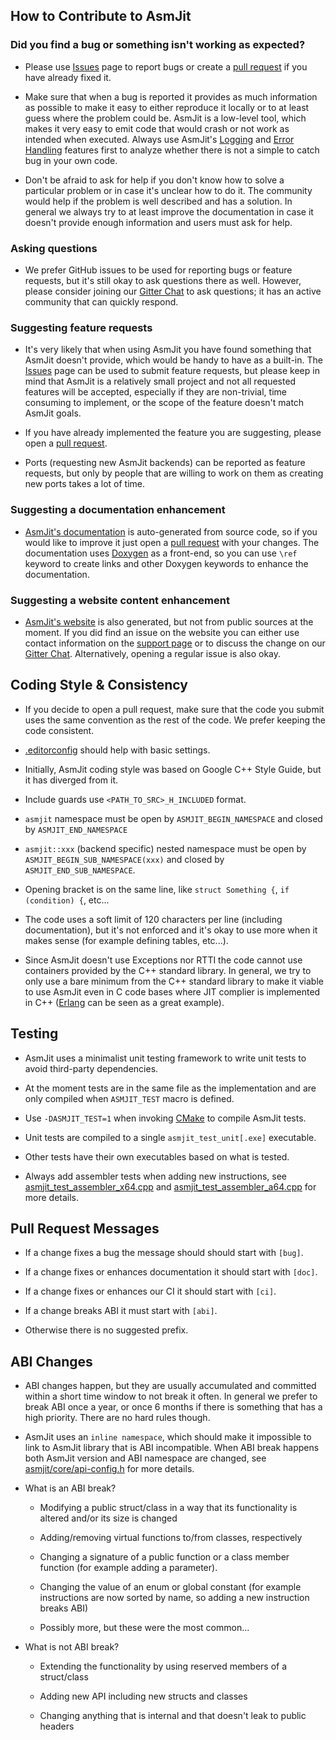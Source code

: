 <!--
%CopyrightBegin%

SPDX-FileCopyrightText: Copyright (c) 2024 The AsmJit Authors

SPDX-License-Identifier: Zlib

%CopyrightEnd%
-->

## How to Contribute to AsmJit

### Did you find a bug or something isn't working as expected?

  * Please use [Issues](https://github.com/asmjit/asmjit/issues) page to report bugs or create a [pull request](https://github.com/asmjit/asmjit/pulls) if you have already fixed it.

  * Make sure that when a bug is reported it provides as much information as possible to make it easy to either reproduce it locally or to at least guess where the problem could be. AsmJit is a low-level tool, which makes it very easy to emit code that would crash or not work as intended when executed. Always use AsmJit's [Logging](https://asmjit.com/doc/group__asmjit__logging.html) and [Error Handling](https://asmjit.com/doc/group__asmjit__error__handling.html) features first to analyze whether there is not a simple to catch bug in your own code.

  * Don't be afraid to ask for help if you don't know how to solve a particular problem or in case it's unclear how to do it. The community would help if the problem is well described and has a solution. In general we always try to at least improve the documentation in case it doesn't provide enough information and users must ask for help.

### Asking questions

  * We prefer GitHub issues to be used for reporting bugs or feature requests, but it's still okay to ask questions there as well. However, please consider joining our [Gitter Chat](https://app.gitter.im/#/room/#asmjit:gitter.im) to ask questions; it has an active community that can quickly respond.

### Suggesting feature requests

  * It's very likely that when using AsmJit you have found something that AsmJit doesn't provide, which would be handy to have as a built-in. The [Issues](https://github.com/asmjit/asmjit/issues) page can be used to submit feature requests, but please keep in mind that AsmJit is a relatively small project and not all requested features will be accepted, especially if they are non-trivial, time consuming to implement, or the scope of the feature doesn't match AsmJit goals.

  * If you have already implemented the feature you are suggesting, please open a [pull request](https://github.com/asmjit/asmjit/pulls).

  * Ports (requesting new AsmJit backends) can be reported as feature requests, but only by people that are willing to work on them as creating new ports takes a lot of time.

### Suggesting a documentation enhancement

  * [AsmJit's documentation](https://asmjit.com/doc/index.html) is auto-generated from source code, so if you would like to improve it just open a [pull request](https://github.com/asmjit/asmjit/pulls) with your changes. The documentation uses [Doxygen](https://www.doxygen.nl/) as a front-end, so you can use `\ref` keyword to create links and other Doxygen keywords to enhance the documentation.

### Suggesting a website content enhancement

  * [AsmJit's website](https://asmjit.com) is also generated, but not from public sources at the moment. If you did find an issue on the website you can either use contact information on the [support page](https://asmjit.com/support.html) or to discuss the change on our [Gitter Chat](https://app.gitter.im/#/room/#asmjit:gitter.im). Alternatively, opening a regular issue is also okay.


## Coding Style & Consistency

  * If you decide to open a pull request, make sure that the code you submit uses the same convention as the rest of the code. We prefer keeping the code consistent.

  * [.editorconfig](./.editorconfig) should help with basic settings.

  * Initially, AsmJit coding style was based on Google C++ Style Guide, but it has diverged from it.

  * Include guards use `<PATH_TO_SRC>_H_INCLUDED` format.

  * `asmjit` namespace must be open by `ASMJIT_BEGIN_NAMESPACE` and closed by `ASMJIT_END_NAMESPACE`

  * `asmjit::xxx` (backend specific) nested namespace must be open by `ASMJIT_BEGIN_SUB_NAMESPACE(xxx)` and closed by `ASMJIT_END_SUB_NAMESPACE`.

  * Opening bracket is on the same line, like `struct Something {`, `if (condition) {`, etc...

  * The code uses a soft limit of 120 characters per line (including documentation), but it's not enforced and it's okay to use more when it makes sense (for example defining tables, etc...).

  * Since AsmJit doesn't use Exceptions nor RTTI the code cannot use containers provided by the C++ standard library. In general, we try to only use a bare minimum from the C++ standard library to make it viable to use AsmJit even in C code bases where JIT complier is implemented in C++ ([Erlang](https://www.erlang.org/) can be seen as a great example).

## Testing

  * AsmJit uses a minimalist unit testing framework to write unit tests to avoid third-party dependencies.

  * At the moment tests are in the same file as the implementation and are only compiled when `ASMJIT_TEST` macro is defined.

  * Use `-DASMJIT_TEST=1` when invoking [CMake](https://cmake.org/) to compile AsmJit tests.

  * Unit tests are compiled to a single `asmjit_test_unit[.exe]` executable.

  * Other tests have their own executables based on what is tested.

  * Always add assembler tests when adding new instructions, see [asmjit_test_assembler_x64.cpp](./test/asmjit_test_assembler_x64.cpp) and [asmjit_test_assembler_a64.cpp](./test/asmjit_test_assembler_a64.cpp) for more details.

## Pull Request Messages

  * If a change fixes a bug the message should should start with `[bug]`.

  * If a change fixes or enhances documentation it should start with `[doc]`.

  * If a change fixes or enhances our CI it should start with `[ci]`.

  * If a change breaks ABI it must start with `[abi]`.

  * Otherwise there is no suggested prefix.

## ABI Changes

  * ABI changes happen, but they are usually accumulated and committed within a short time window to not break it often. In general we prefer to break ABI once a year, or once 6 months if there is something that has a high priority. There are no hard rules though.

  * AsmJit uses an `inline namespace`, which should make it impossible to link to AsmJit library that is ABI incompatible. When ABI break happens both AsmJit version and ABI namespace are changed, see [asmjit/core/api-config.h](./src/asmjit/core/api-config.h) for more details.

  * What is an ABI break?

    * Modifying a public struct/class in a way that its functionality is altered and/or its size is changed

    * Adding/removing virtual functions to/from classes, respectively

    * Changing a signature of a public function or a class member function (for example adding a parameter).

    * Changing the value of an enum or global constant (for example instructions are now sorted by name, so adding a new instruction breaks ABI)

    * Possibly more, but these were the most common...

  * What is not ABI break?

    * Extending the functionality by using reserved members of a struct/class

    * Adding new API including new structs and classes

    * Changing anything that is internal and that doesn't leak to public headers
